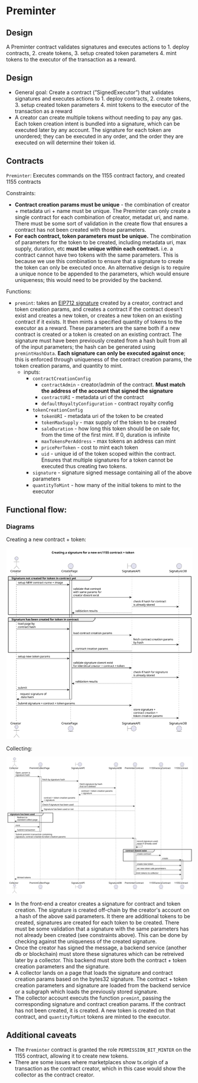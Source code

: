 # Preminter

## Design

A Preminter contract validates signatures and executes actions to 1. deploy contracts, 2. create tokens, 3. setup created token parameters 
4. mint tokens to the executor of the transaction as a reward. 

## Design

- General goal: Create a contract (”SignedExecutor”) that validates signatures and executes actions to 1. deploy contracts, 2. create tokens, 3. setup created token parameters 4. mint tokens to the executor of the transaction as a reward
- A creator can create multiple tokens without needing to pay any gas.  Each token creation intent is bundled into a signature, which can be executed later by any account.  The signature for each token are unordered; they can be executed in any order, and the order they are executed on will determine their token id.
## Contracts

`Preminter`: Executes commands on the 1155 contract factory, and created 1155 contracts

Constraints:
  * **Contract creation params must be unique**  - the combination of creator + metadata uri + name must be unique.   The Preminter can only create a single contract for each combination of creator, metadat uri, and name.  There must be some sort of validation in the create flow that ensures a contract has not been created with those parameters.
  * **For each contract, token parameters must be unique.** The combination of parameters for the token to be created, including metadata uri, max supply, duration, etc **must be unique within each contract.**  i.e. a contract cannot have two tokens with the same parameters.  This is because we use this combination to ensure that a signature to create the token can only be executed once.  An alternative design is to require a unique nonce to be appended to the parameters, which would ensure uniqueness; this would need to be provided by the backend.

Functions:
  * `premint`: takes an [EIP712 signature](https://eips.ethereum.org/EIPS/eip-712) created by a creator, contract and token creation params, and creates a contract if the contract doesn’t exist and creates a new token, or creates a new token on an existing contract if it exists.  It then mints a specified quantity of tokens to the executor as a reward.   These parameters are the same both if a new contract is created or a token is created on an existing contract.  The signature must have been previously created from a hash built from all of the input parameters; the hash can be generated using `premintHashData`.  **Each signature can only be executed against once**; this is enforced through uniqueness of the contract creation params, the token creation params, and quantity to mint.
    * inputs:
      * `contractCreationConfig`
        * `contractAdmin` - creator/admin of the contract.  **Must match the address of the account that signed the signature**
        * `contractURI` - metadata uri of the contract
        * `defaultRoyaltyConfiguration` - contract royalty config
      * `tokenCreationConfig`
        * `tokenURI` - metadata uri of the token to be created
        * `tokenMaxSupply` - max supply of the token to be created
        * `saleDuration` - how long this token should be on sale for, from the time of the first mint.  If 0, duration is infinite
        * `maxTokensPerAddress` - max tokens an address can mint
        * `pricePerToken` - cost to mint each token
        * `uid` - unique id of the token scoped within the contract.  Ensures that multiple signatures for a token cannot be executed thus creating two tokens. 
      * `signature` - signature signed message containing all of the above parameters
      * `quantityToMint` - how many of the initial tokens to mint to the executor

## Functional flow:

### Diagrams

Creating a new contract + token:

![Preminter creation flow](../../uml/generated/gasslessCreate-creation.svg)

Collecting:

![Preminter collection flow](../../uml/generated/gasslessCreate-collecting.svg)

* In the front-end a creator creates a signature for contract and token creation.  The signature is created off-chain by the creator's account on a hash of the above said parameters. It there are additional tokens to be created, signatures are created for each token to be created. There must be some validation that a signature with the same parameters has not already been created (see constraints above).  This can be done by checking against the uniqueness of the created signature.
* Once the creator has signed the message, a backend service (another db or blockchain) must store these signatures which can be retreived later by a collector.  This backend must store both the contract + token creation parameters and the signature. 
* A collector lands on a page that loads the signature and contract creation params based on the bytes32 signature.  The contract + token creation parameters and signature are loaded from the backend service or a subgraph which loads the previously stored signature.
* The collector account executs the function `premint`, passing the corresponding signature and contract creation params.  If the contract has not been created, it is created.  A new token is created on that contract, and `quantityToMint` tokens are minted to the executor.

## Additional caveats

* The `Preminter` contract is granted the role `PERMISSION_BIT_MINTER` on the 1155 contract, allowing it to create new tokens. 
* There are some issues where marketplaces show tx.origin of a transaction as the contract creator, which in this case would show the collector as the contract creator.